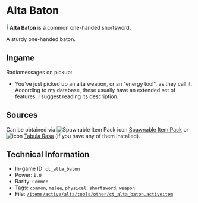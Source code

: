 # Alta Baton

<img src="https://raw.githubusercontent.com/Ceterai/Enternia/main/items/active/alta/tools/other/ct_alta_baton.png" alt="Alta Baton icon" loading="lazy" width="auto" height="16px"/> **Alta Baton** is a common one-handed shortsword.

A sturdy one-handed baton.

## Ingame

Radiomessages on pickup:

- You've just picked up an alta weapon, or an "energy tool", as they call it. According to my database, these usually have an extended set of features. I suggest reading its description.

## Sources

Can be obtained via <img src="https://raw.githubusercontent.com/Silverfeelin/Starbound-SpawnableItemPack/master/interface/sip/iconSmall.png" alt="Spawnable Item Pack icon" width="18" height="14"/> [Spawnable Item Pack](https://steamcommunity.com/sharedfiles/filedetails/?id=733665104) or <img src="https://steamuserimages-a.akamaihd.net/ugc/263843960696222713/3EC9A7C005541F7D577EBCB8C5736B4EFC9973D6/" alt="icon" width="8" height="12"/> [Tabula Rasa](https://community.playstarbound.com/resources/the-tabula-rasa.3222/) (if you have any of them installed).

## Technical Information

- In-game ID: `ct_alta_baton`
- Power: `1.0`
- Rarity: `Common`
- Tags: [`common`](https://ceterai.github.io/MyEnternia/Wiki/Tags/Common), [`melee`](https://ceterai.github.io/MyEnternia/Wiki/Tags/Melee), [`physical`](https://ceterai.github.io/MyEnternia/Wiki/Tags/Physical), [`shortsword`](https://ceterai.github.io/MyEnternia/Wiki/Tags/Shortsword), [`weapon`](https://ceterai.github.io/MyEnternia/Wiki/Tags/Weapon)
- File: [`/items/active/alta/tools/other/ct_alta_baton.activeitem`](https://github.com/Ceterai/Enternia/blob/main/items/active/alta/tools/other/ct_alta_baton.activeitem)
